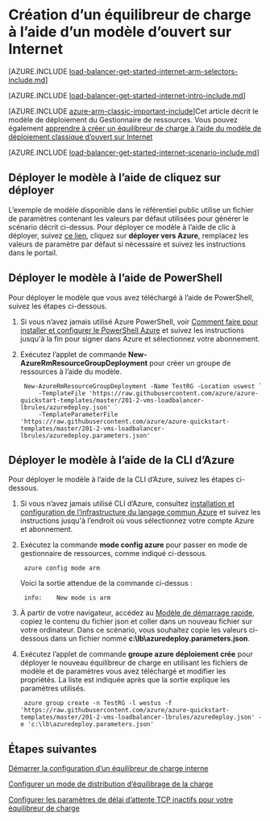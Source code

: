 <properties
   pageTitle="Créer un Internet face à l’équilibreur de charge dans le Gestionnaire de ressources à l’aide d’un modèle | Microsoft Azure"
   description="Apprenez à créer un équilibreur de charge dans le Gestionnaire de ressources à l’aide d’un modèle d’ouvert sur Internet"
   services="load-balancer"
   documentationCenter="na"
   authors="sdwheeler"
   manager="carmonm"
   editor=""
   tags="azure-resource-manager"
/>
<tags
   ms.service="load-balancer"
   ms.devlang="na"
   ms.topic="get-started-article"
   ms.tgt_pltfrm="na"
   ms.workload="infrastructure-services"
   ms.date="10/24/2016"
   ms.author="sewhee" />

# <a name="creating-an-internet-facing-load-balancer-using-a-template"></a>Création d’un équilibreur de charge à l’aide d’un modèle d’ouvert sur Internet

[AZURE.INCLUDE [load-balancer-get-started-internet-arm-selectors-include.md](../../includes/load-balancer-get-started-internet-arm-selectors-include.md)]

[AZURE.INCLUDE [load-balancer-get-started-internet-intro-include.md](../../includes/load-balancer-get-started-internet-intro-include.md)]

[AZURE.INCLUDE [azure-arm-classic-important-include](../../includes/azure-arm-classic-important-include.md)]Cet article décrit le modèle de déploiement du Gestionnaire de ressources. Vous pouvez également [apprendre à créer un équilibreur de charge à l’aide du modèle de déploiement classique d’ouvert sur Internet](load-balancer-get-started-internet-classic-portal.md)


[AZURE.INCLUDE [load-balancer-get-started-internet-scenario-include.md](../../includes/load-balancer-get-started-internet-scenario-include.md)]

## <a name="deploy-the-template-by-using-click-to-deploy"></a>Déployer le modèle à l’aide de cliquez sur déployer

L’exemple de modèle disponible dans le référentiel public utilise un fichier de paramètres contenant les valeurs par défaut utilisées pour générer le scénario décrit ci-dessus. Pour déployer ce modèle à l’aide de clic à déployer, suivez [ce lien](http://go.microsoft.com/fwlink/?LinkId=544801), cliquez sur **déployer vers Azure**, remplacez les valeurs de paramètre par défaut si nécessaire et suivez les instructions dans le portail.

## <a name="deploy-the-template-by-using-powershell"></a>Déployer le modèle à l’aide de PowerShell

Pour déployer le modèle que vous avez téléchargé à l’aide de PowerShell, suivez les étapes ci-dessous.

1. Si vous n’avez jamais utilisé Azure PowerShell, voir [Comment faire pour installer et configurer le PowerShell Azure](../../articles/powershell-install-configure.md) et suivez les instructions jusqu'à la fin pour signer dans Azure et sélectionnez votre abonnement.

2. Exécutez l’applet de commande **New-AzureRmResourceGroupDeployment** pour créer un groupe de ressources à l’aide du modèle.

        New-AzureRmResourceGroupDeployment -Name TestRG -Location uswest `
            -TemplateFile 'https://raw.githubusercontent.com/azure/azure-quickstart-templates/master/201-2-vms-loadbalancer-lbrules/azuredeploy.json' `
            -TemplateParameterFile 'https://raw.githubusercontent.com/azure/azure-quickstart-templates/master/201-2-vms-loadbalancer-lbrules/azuredeploy.parameters.json'

## <a name="deploy-the-template-by-using-the-azure-cli"></a>Déployer le modèle à l’aide de la CLI d’Azure

Pour déployer le modèle à l’aide de la CLI d’Azure, suivez les étapes ci-dessous.

1. Si vous n’avez jamais utilisé CLI d’Azure, consultez [installation et configuration de l’infrastructure du langage commun Azure](../../articles/xplat-cli-install.md) et suivez les instructions jusqu'à l’endroit où vous sélectionnez votre compte Azure et abonnement.
2. Exécutez la commande **mode config azure** pour passer en mode de gestionnaire de ressources, comme indiqué ci-dessous.

        azure config mode arm

    Voici la sortie attendue de la commande ci-dessus :

        info:    New mode is arm

3. À partir de votre navigateur, accédez au [Modèle de démarrage rapide](https://github.com/Azure/azure-quickstart-templates/tree/master/201-2-vms-loadbalancer-lbrules), copiez le contenu du fichier json et coller dans un nouveau fichier sur votre ordinateur. Dans ce scénario, vous souhaitez copie les valeurs ci-dessous dans un fichier nommé **c:\lb\azuredeploy.parameters.json**.
4. Exécutez l’applet de commande **groupe azure déploiement crée** pour déployer le nouveau équilibreur de charge en utilisant les fichiers de modèle et de paramètres vous avez téléchargé et modifier les propriétés. La liste est indiquée après que la sortie explique les paramètres utilisés.

        azure group create -n TestRG -l westus -f 'https://raw.githubusercontent.com/azure/azure-quickstart-templates/master/201-2-vms-loadbalancer-lbrules/azuredeploy.json' -e 'c:\lb\azuredeploy.parameters.json'

## <a name="next-steps"></a>Étapes suivantes

[Démarrer la configuration d’un équilibreur de charge interne](load-balancer-get-started-ilb-arm-ps.md)

[Configurer un mode de distribution d’équilibrage de la charge](load-balancer-distribution-mode.md)

[Configurer les paramètres de délai d’attente TCP inactifs pour votre équilibreur de charge](load-balancer-tcp-idle-timeout.md)

